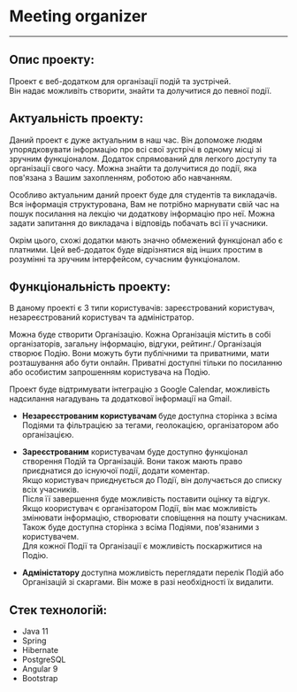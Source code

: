 # Meeting organizer
***

## Опис проекту:

Проект є веб-додатком для організації подій та зустрічей.\
Він надає можливіть створити, знайти та долучитися до певної події.

## Актуальність проекту:

Даний проект є дуже актуальним в наш час. Він допоможе людям упорядковувати інформацію про всі свої зустрічі в одному
місці зі зручним функціоналом. Додаток спрямований для легкого доступу та організації свого часу. Можна знайти та 
долучитися до події, яка пов'язана з Вашим захопленням, роботою або навчанням.
 
Особливо актуальним даний проект буде для студентів та викладачів.
Вся інформація структурована, Вам не потрібно марнувати свій час на пошук посилання на лекцію чи додаткову інформацію про неї.
Можна задати запитання до викладача і відповідь побачать всі її учасники.

Окрім цього, схожі додатки мають значно обмежений функціонал або є платними. Цей веб-додаток буде відрізнятися від інших
простим в розумінні та зручним інтерфейсом, сучасним функціоналом.

## Функціональність проекту:

В даному проекті є 3 типи користувачів: зареєстрований користувач, незареєстрований користувач та адміністратор.

Можна буде створити Організацію. Кожна Організація містить в собі організаторів, загальну інформацію, відгуки, рейтинг./
Організація створює Подію. Вони можуть бути публічними та приватними, мати розташування або бути онлайн.
Приватні доступні тільки по посиланню або особистим запрошенням користувача на Подію. 

Проект буде відтримувати інтеграцію з Google Calendar, можливість надсилання нагадувань та додаткової інформації на Gmail.

- <b>Незареєстрованим користувачам </b> буде доступна сторінка з всіма Подіями та фільтрацією за тегами, геолокацією, 
організатором або організацією.

- <b>Зареєстрованим</b>  користувачам буде доступно функціонал створення Подій та Організацій. 
Вони також мають право приєднатися до існуючої події, додати коментар.\
Якщо користувач приєднується до Події, він долучається до списку всіх учасників. \
Після її завершення буде можливість поставити оцінку та відгук.
Якщо коористувач є організатором Події, він має можливість змінювати інформацію, створювати сповіщення на пошту учасникам.\
Також буде доступна сторінка з всіма Подіями, пов'язаними з користувачем.\
Для кожної Події та Організації є можливість поскаржитися на Подію. 

- <b>Адміністатору</b> доступна можливість переглядати перелік Подій або Організацій зі скаргами. 
Він може в разі необхідності їх видалити.

## Стек технологій:

- Java 11
- Spring
- Hibernate
- PostgreSQL
- Angular 9
- Bootstrap

